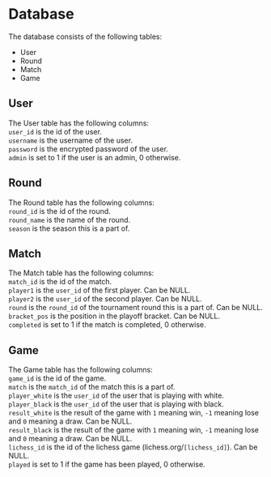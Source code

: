 # Database
The database consists of the following tables:
- User
- Round
- Match
- Game

## User
The User table has the following columns:\
`user_id` is the id of the user.\
`username` is the username of the user.\
`password` is the encrypted password of the user.\
`admin` is set to 1 if the user is an admin, 0 otherwise.

## Round
The Round table has the following columns:\
`round_id` is the id of the round.\
`round_name` is the name of the round.\
`season` is the season this is a part of.

## Match
The Match table has the following columns:\
`match_id` is the id of the match.\
`player1` is the `user_id` of the first player. Can be NULL.\
`player2` is the `user_id` of the second player. Can be NULL.\
`round` is the `round_id` of the tournament round this is a part of. Can be NULL.\
`bracket_pos` is the position in the playoff bracket. Can be NULL.\
`completed` is set to 1 if the match is completed, 0 otherwise.

## Game
The Game table has the following columns:\
`game_id` is the id of the game.\
`match` is the `match_id` of the match this is a part of.\
`player_white` is the `user_id` of the user that is playing with white.\
`player_black` is the `user_id` of the user that is playing with black.\
`result_white` is the result of the game with `1` meaning win, `-1` meaning lose and `0` meaning a draw. Can be NULL.\
`result_black` is the result of the game with `1` meaning win, `-1` meaning lose and `0` meaning a draw. Can be NULL.\
`lichess_id` is the id of the lichess game (lichess.org/`[lichess_id]`). Can be NULL.\
`played` is set to 1 if the game has been played, 0 otherwise.
